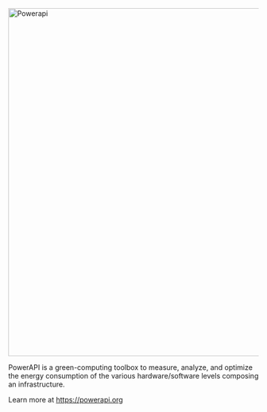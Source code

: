<img src="https://rawgit.com/Spirals-Team/powerapi/master/resources/logo/PowerAPI-logo.png" alt="Powerapi" width="700px">

PowerAPI is a green-computing toolbox to measure, analyze, and optimize the energy consumption of the various hardware/software levels composing an infrastructure.

Learn more at https://powerapi.org